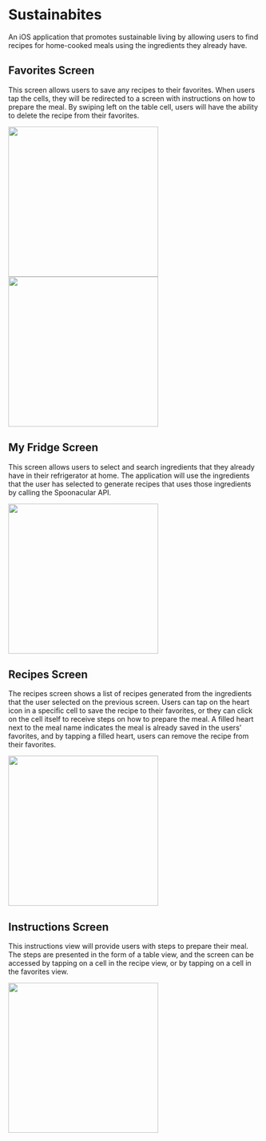 # Sustainabites
An iOS application that promotes sustainable living by allowing users to find recipes for home-cooked meals using the ingredients they already have. 

## Favorites Screen 
This screen allows users to save any recipes to their favorites. When users tap the cells, they will be redirected to a screen with instructions on how to prepare the meal. By swiping left on the table cell, users will have the ability to delete the recipe from their favorites. 

<p float = "left">
  <img src="https://user-images.githubusercontent.com/40873892/104825095-ad551280-5825-11eb-9027-9cb963206cf4.png" width="300">
  <img src="https://user-images.githubusercontent.com/40873892/104825099-b645e400-5825-11eb-94e8-09f93cf555ec.png" width="300">
</p>

## My Fridge Screen 
This screen allows users to select and search ingredients that they already have in their refrigerator at home. The application will use the ingredients that the user has selected to generate recipes that uses those ingredients by calling the Spoonacular API. 

<p float = "left" 
  <img src="https://user-images.githubusercontent.com/40873892/104825116-c958b400-5825-11eb-801f-aa0f1f302acb.png" width="300"> 
  <img src="https://user-images.githubusercontent.com/40873892/104825119-cd84d180-5825-11eb-83aa-5ef68695e101.png" width="300">     
</p> 

## Recipes Screen
The recipes screen shows a list of recipes generated from the ingredients that the user selected on the previous screen. Users can tap on the heart icon in a specific cell to save the recipe to their favorites, or they can click on the cell itself to receive steps on how to prepare the meal. A filled heart next to the meal name indicates the meal is already saved in the users' favorites, and by tapping a filled heart, users can remove the recipe from their favorites. 

<img src="https://user-images.githubusercontent.com/40873892/104825131-e1c8ce80-5825-11eb-90a9-e5ec44a56a03.png" width="300">

## Instructions Screen 
This instructions view will provide users with steps to prepare their meal. The steps are presented in the form of a table view, and the screen can be accessed by tapping on a cell in the recipe view, or by tapping on a cell in the favorites view. 

<img src = "https://user-images.githubusercontent.com/40873892/104825121-d07fc200-5825-11eb-837c-a84f025a064a.png" width="300">
